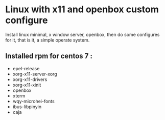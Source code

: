 # Linux with x11 and openbox custom configure

Install linux minimal, x window server, openbox, then do some configures for it, that is it, a simple operate system.

## Installed rpm for centos 7 :

* epel-release
* xorg-x11-server-xorg
* xorg-x11-drivers
* xorg-x11-xinit
* openbox
* xterm
* wqy-microhei-fonts
* ibus-libpinyin
* caja
